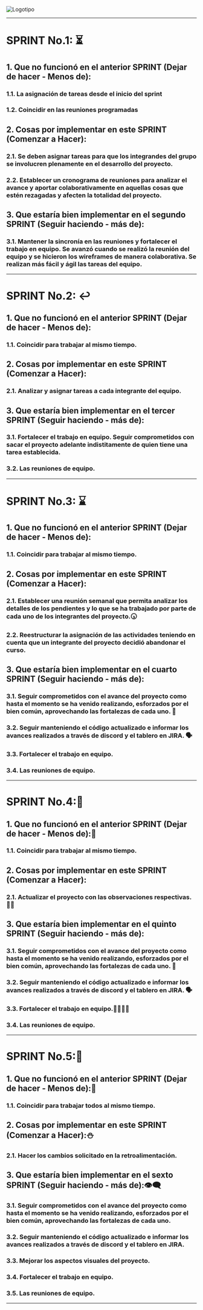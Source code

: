 ![Logotipo](https://github.com/alvaarom/grupo_4_dteachlife/blob/main/public/images/logo.png)
___
# SPRINT No.1: :hourglass_flowing_sand:
## 1. Que no funcionó en el anterior SPRINT (Dejar de hacer - Menos de):
### 1.1. La asignación de tareas desde el inicio del sprint
### 1.2. Coincidir en las reuniones programadas
## 2. Cosas por implementar en este SPRINT (Comenzar a Hacer):
### 2.1. Se deben asignar tareas para que los integrandes del grupo se involucren plenamente en el desarrollo del proyecto.
### 2.2. Establecer un cronograma de reuniones para analizar el avance y aportar colaborativamente en aquellas cosas que estén rezagadas y afecten la totalidad del proyecto.
## 3. Que estaría bien implementar en el segundo SPRINT (Seguir haciendo - más de):
### 3.1. Mantener la sincronía en las reuniones y fortalecer el trabajo en equipo.  Se avanzó cuando se realizó la reunión del equipo y se hicieron los wireframes de manera colaborativa.  Se realizan más fácil y ágil las tareas del equipo.
___
# SPRINT No.2: :leftwards_arrow_with_hook:
## 1. Que no funcionó en el anterior SPRINT (Dejar de hacer - Menos de):
### 1.1. Coincidir para trabajar al mismo tiempo.
## 2. Cosas por implementar en este SPRINT (Comenzar a Hacer):
### 2.1. Analizar y asignar tareas a cada integrante del equipo.
## 3. Que estaría bien implementar en el tercer SPRINT (Seguir haciendo - más de):
### 3.1. Fortalecer el trabajo en equipo.  Seguir comprometidos con sacar el proyecto adelante indistitamente de quien tiene una tarea establecida.
### 3.2. Las reuniones de equipo.
___

# SPRINT No.3: :hourglass:
## 1. Que no funcionó en el anterior SPRINT (Dejar de hacer - Menos de):
### 1.1. Coincidir para trabajar al mismo tiempo.
## 2. Cosas por implementar en este SPRINT (Comenzar a Hacer):
### 2.1. Establecer una reunión semanal que permita analizar los detalles de los pendientes y lo que se ha trabajado por parte de cada uno de los integrantes del proyecto.:clock530:
### 2.2. Reestructurar la asignación de las actividades teniendo en cuenta que un integrante del proyecto decidió abandonar el curso.
## 3. Que estaría bien implementar en el cuarto SPRINT (Seguir haciendo - más de):
### 3.1. Seguir comprometidos con el avance del proyecto como hasta el momento se ha venido realizando, esforzados por el bien común, aprovechando las fortalezas de cada uno.	:mechanical_arm:
### 3.2. Seguir manteniendo el código actualizado e informar los avances realizados a través de discord y el tablero en JIRA. :speaking_head:
### 3.3. Fortalecer el trabajo en equipo.
### 3.4. Las reuniones de equipo.
___
# SPRINT No.4::mountain_bicyclist:
## 1. Que no funcionó en el anterior SPRINT (Dejar de hacer - Menos de)::zombie:
### 1.1. Coincidir para trabajar al mismo tiempo.
## 2. Cosas por implementar en este SPRINT (Comenzar a Hacer):
### 2.1. Actualizar el proyecto con las observaciones respectivas.:massage_man:
## 3. Que estaría bien implementar en el quinto SPRINT (Seguir haciendo - más de):
### 3.1. Seguir comprometidos con el avance del proyecto como hasta el momento se ha venido realizando, esforzados por el bien común, aprovechando las fortalezas de cada uno.	:mechanical_arm:
### 3.2. Seguir manteniendo el código actualizado e informar los avances realizados a través de discord y el tablero en JIRA. :speaking_head:
### 3.3. Fortalecer el trabajo en equipo.:facepunch::fist_oncoming::punch::punch:
### 3.4. Las reuniones de equipo.
___
# SPRINT No.5::mechanical_arm:
## 1. Que no funcionó en el anterior SPRINT (Dejar de hacer - Menos de)::dizzy:	
### 1.1. Coincidir para trabajar todos al mismo tiempo.
## 2. Cosas por implementar en este SPRINT (Comenzar a Hacer)::snowman:	
### 2.1. Hacer los cambios solicitado en la retroalimentación.
## 3. Que estaría bien implementar en el sexto SPRINT (Seguir haciendo - más de)::eye_speech_bubble:	
### 3.1. Seguir comprometidos con el avance del proyecto como hasta el momento se ha venido realizando, esforzados por el bien común, aprovechando las fortalezas de cada uno.
### 3.2. Seguir manteniendo el código actualizado e informar los avances realizados a través de discord y el tablero en JIRA.
### 3.3. Mejorar los aspectos visuales del proyecto.
### 3.4. Fortalecer el trabajo en equipo.
### 3.5. Las reuniones de equipo.
___
